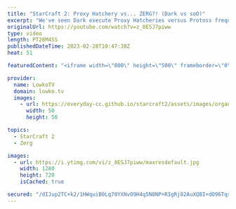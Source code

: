 ```yaml
---
title: "StarCraft 2: Proxy Hatchery vs... ZERG?! (Dark vs soO)"
excerpt: "We've seen Dark execute Proxy Hatcheries versus Protoss frequently but also every once in a while against Terran. Now he does it against Zerg as well? In this game of StarCraft 2 I cast a match between the South-Korean players Dark and soO.  Support my work: https://patreon.com/lowkotv Lowko Merch: https://lowko.shop"
originalUrl: https://youtube.com/watch?v=z_8ESJ7piww
type: video
length: PT28M45S
publishedDateTime: 2023-02-28T10:47:38Z
heat: 51

featuredContent: "<iframe width=\"800\" height=\"500\" frameborder=\"0\" src=\"https://www.youtube.com/embed/z_8ESJ7piww\" allow=\"accelerometer; autoplay; encrypted-media; gyroscope; picture-in-picture\" allowfullscreen></iframe>"

provider:
  name: LowkoTV
  domain: lowko.tv
  images:
    - url: https://everyday-cc.github.io/starcraft2/assets/images/organizations/lowko.tv-50x50.jpg
      width: 50
      height: 50

topics:
  - StarCraft 2
  - Zerg

images:
  - url: https://i.ytimg.com/vi/z_8ESJ7piww/maxresdefault.jpg
    width: 1280
    height: 720
    isCached: true

secured: "/dIJup2TC+k2/1HWquiB0Lq70YXNvO9H4q5N8NP+RIgRj82AuXQ8I+dO96TqsYcd+Vwi57xcBcxO08y7fprcb3voBCrkAZXnB/LrRQvDpN1TiC73HIkGv8Y7le/ErWBF0J76APZW8Pl0EnCR3KkrGT89aqnj2bfhhiywUiVqnvxx8+fj6tCH8ICYaFQCO2ccd4MXU+mlt5I8oc/qZ0t4VGDh8uw3UqhOlyjp4J3uIjQK0D5DQ8zJPhVcDpSXhAZ/uFJBScUn9icOXIa9lIoE2Cvt/7WR3MMOX3NS69dYC5FHrC5PTSW/9NMRCu4mKxsB1tCDkzovw7uONQIDPvJ8wcKAEQQ2vz9yrgVOrrsSts/gIUno+W1VX0cdlFsgTy2uW90rpC1ypPNDjukndlbxlrImBVRrhE9h5U9gr9EGbdQ=;e1TMIMC8m4rcHQI8nV+r1A=="
---
```


